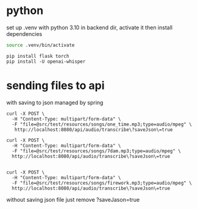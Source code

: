 # python

set up .venv with python 3.10 in backend dir, activate it then install dependencies

```bash
source .venv/bin/activate
```

```
pip install flask torch
pip install -U openai-whisper
```

# sending files to api

with saving to json managed by spring

```
curl -X POST \
  -H "Content-Type: multipart/form-data" \
  -F "file=@src/test/resources/songs/one_time.mp3;type=audio/mpeg" \
   http://localhost:8080/api/audio/transcribe\?saveJson\=true
```

```
curl -X POST \
  -H "Content-Type: multipart/form-data" \
  -F "file=@src/test/resources/songs/7dam.mp3;type=audio/mpeg" \
  http://localhost:8080/api/audio/transcribe\?saveJson\=true


curl -X POST \
  -H "Content-Type: multipart/form-data" \
  -F "file=@src/test/resources/songs/firework.mp3;type=audio/mpeg" \
  http://localhost:8080/api/audio/transcribe\?saveJson\=true

```

without saving json file just remove \?saveJason\=true